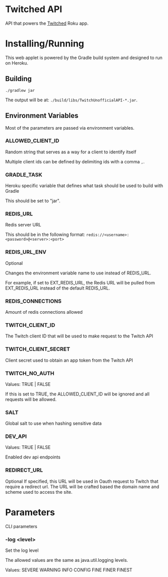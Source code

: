 # Twitched API

API that powers the [Twitched] Roku app.

# Installing/Running

This web applet is powered by the Gradle build system and designed to
 run on Heroku.
 
## Building

```
./gradlew jar
```

The output will be at: `./build/libs/TwitchUnofficialAPI-*.jar`.
 
## Environment Variables

Most of the parameters are passed via environment variables.

### ALLOWED_CLIENT_ID

Random string that serves as a way for a client to identify itself

Multiple client ids can be defined by delimiting ids with a comma `,`.

### GRADLE_TASK

Heroku specific variable that defines what task should be used to build
 with Gradle

This should be set to "jar".
 
### REDIS_URL

Redis server URL

This should be in the following format:
 `redis://<username>:<password>@<server>:<port>`
 
### REDIS_URL_ENV

Optional

Changes the environment variable name to use instead of REDIS_URL.

For example, if set to EXT_REDIS_URL, the Redis URL will be pulled from EXT_REDIS_URL instead of the default REDIS_URL.
 
### REDIS_CONNECTIONS

Amount of redis connections allowed
 
### TWITCH_CLIENT_ID

The Twitch client ID that will be used to make request to the Twitch
 API
 
### TWITCH_CLIENT_SECRET

Client secret used to obtain an app token from the Twitch API

### TWITCH_NO_AUTH

Values: TRUE | FALSE

If this is set to TRUE, the ALLOWED_CLIENT_ID will be ignored and all
 requests will be allowed.
 
### SALT

Global salt to use when hashing sensitive data

### DEV_API

Values: TRUE | FALSE

Enabled dev api endpoints

### REDIRECT_URL

Optional
If specified, this URL will be used in Oauth request to Twitch that require a redirect url.
The URL will be crafted based the domain name and scheme used to access the site.
 
# Parameters

CLI parameters

### -log \<level\>

Set the log level

The allowed values are the same as java.util.logging levels.

Values: SEVERE WARNING INFO CONFIG FINE FINER FINEST

[Twitched]: https://www.twitched.org
